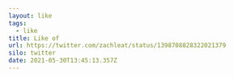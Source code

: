 ```yaml
---
layout: like
tags:
  - like
title: Like of
url: https://twitter.com/zachleat/status/1398708828322021379
silo: twitter
date: 2021-05-30T13:45:13.357Z
---
```

